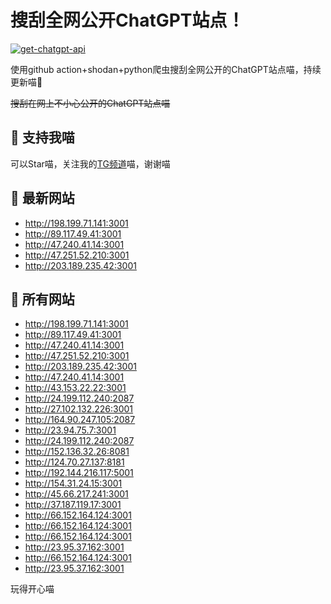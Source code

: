 # 搜刮全网公开ChatGPT站点！

[![get-chatgpt-api](https://github.com/PuddinCat/Free-ChatGPT-ChatBot/actions/workflows/main.yaml/badge.svg)](https://github.com/PuddinCat/Free-ChatGPT-ChatBot/actions/workflows/main.yaml)

使用github action+shodan+python爬虫搜刮全网公开的ChatGPT站点喵，持续更新喵🥳

~~搜刮在网上不小心公开的ChatGPT站点喵~~

## 🚀 支持我喵

可以Star喵，关注我的[TG频道](https://t.me/puddin_share)喵，谢谢喵

## 📖 最新网站

- http://198.199.71.141:3001
- http://89.117.49.41:3001
- http://47.240.41.14:3001
- http://47.251.52.210:3001
- http://203.189.235.42:3001


## 📖 所有网站

- http://198.199.71.141:3001
- http://89.117.49.41:3001
- http://47.240.41.14:3001
- http://47.251.52.210:3001
- http://203.189.235.42:3001
- http://47.240.41.14:3001
- http://43.153.22.22:3001
- http://24.199.112.240:2087
- http://27.102.132.226:3001
- http://164.90.247.105:2087
- http://23.94.75.7:3001
- http://24.199.112.240:2087
- http://152.136.32.26:8081
- http://124.70.27.137:8181
- http://192.144.216.117:5001
- http://154.31.24.15:3001
- http://45.66.217.241:3001
- http://37.187.119.17:3001
- http://66.152.164.124:3001
- http://66.152.164.124:3001
- http://66.152.164.124:3001
- http://23.95.37.162:3001
- http://66.152.164.124:3001
- http://23.95.37.162:3001


玩得开心喵
